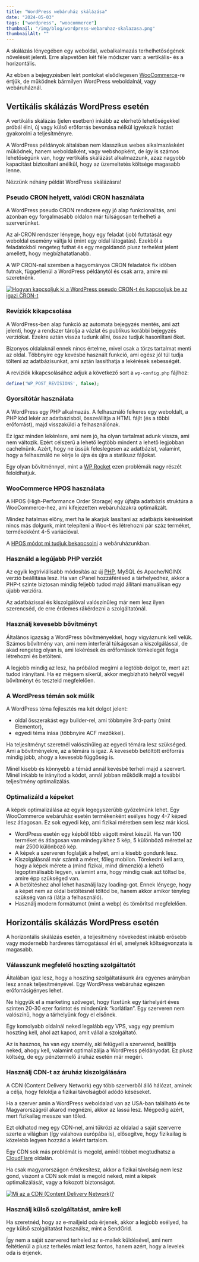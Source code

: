 ```yaml
---
title: "WordPress webáruház skálázása"
date: "2024-05-03"
tags: ["wordpress", "woocommerce"]
thumbnail: "/img/blog/wordpress-webaruhaz-skalazasa.png"
thumbnailAlt: ""
---
```


<p class="lead">A skálázás lényegében egy weboldal, webalkalmazás terhelhetőségének növelését jelenti. Erre alapvetően két féle módszer van: a vertikális- és a horizontális.</p>

Az ebben a bejegyzésben leírt pontokat elsődlegesen [WooCommerce](https://woocommerce.com/)-re értjük, de működnek bármilyen WordPress weboldalnál, vagy webáruháznál.

## Vertikális skálázás WordPress esetén

A vertikális skálázás (jelen esetben) inkább az elérhető lehetőségekkel próbál élni, új vagy külső erőforrás bevonása nélkül igyekszik hatást gyakorolni a teljesítményre.

A WordPress példányok általában nem klasszikus webes alkalmazásként működnek, hanem weboldalként, vagy webshopként, de így is számos lehetőségünk van, hogy vertikális skálázást alkalmazzunk, azaz nagyobb kapacitást biztosítani anélkül, hogy az üzemeltetés költsége magasabb lenne.

Nézzünk néhány példát WordPress skálázásra!

### Pseudo CRON helyett, valódi CRON használata

A WordPress pseudo CRON rendszere egy jó alap funkcionalitás, ami azonban egy forgalmasabb oldalon már túlságosan terhelheti a szerverünket.

Az al-CRON rendszer lényege, hogy egy feladat (job) futtatását egy weboldal esemény váltja ki (mint egy oldal látogatás). Ezekből a feladatokból rengeteg futhat és egy megoldandó plusz terhelést jelent amellett, hogy megbízhatatlanabb.

A WP CRON-nal szemben a hagyományos CRON feladatok fix időben futnak, függetlenül a WordPress példánytól és csak arra, amire mi szeretnénk.

[![Hogyan kapcsoljuk ki a WordPress pseudo CRON-t és kapcsoljuk be az igazi CRON-t](https://img.youtube.com/vi/CQOs9PMJ4nY/maxresdefault.jpg)](https://www.youtube.com/watch?v=CQOs9PMJ4nY)

### Revíziók kikapcsolása

A WordPress-ben alap funkció az automata bejegyzés mentés, ami azt jelenti, hogy a rendszer tárolja a vázlat és publikus korábbi bejegyzés verziókat. Ezekre aztán vissza tudunk állni, össze tudjuk hasonlítani őket.

Bizonyos oldalaknál ennek nincs értelme, mivel csak a törzs tartalmat menti az oldal. Többnyire egy kevésbé használt funkció, ami egész jól túl tudja tölteni az adatbázisunkat, ami aztán lassíthatja a lekérések sebességét.

A revíziók kikapcsolásához adjuk a következő sort a `wp-config.php` fájlhoz:

```php
define('WP_POST_REVISIONS', false);
```

### Gyorsítótár használata

A WordPress egy PHP alkalmazás. A felhasználó felkeres egy weboldalt, a PHP kód lekér az adatbázisból, összeállítja a HTML fájlt (és a többi erőforrást), majd visszaküldi a felhasználónak.

Ez igaz minden lekérésre, ami nem jó, ha olyan tartalmat adunk vissza, ami nem változik. Ezért célszerű a lehető legtöbb mindent a lehető legjobban cachelnünk. Azért, hogy ne üssük feleslegesen az adatbázist, valamint, hogy a felhasználó ne kérje le újra és újra a statikusz fájlokat.

Egy olyan bővítménnyel, mint a [WP Rocket](https://wp-rocket.me/) ezen problémák nagy részét feloldhatjuk.

### WooCommerce HPOS használata

A HPOS (High-Performance Order Storage) egy újfajta adatbázis struktúra a WooCommerce-hez, ami kifejezetten webáruházakra optimalizált.

Mindez hatalmas előny, mert ha le akarjuk lassítani az adatbázis kéréseinket nincs más dolgunk, mint telepíteni a Woo-t és létrehozni pár száz terméket, termékekként 4-5 variációval.

A [HPOS módot mi tudjuk bekapcsolni](https://woocommerce.com/document/high-performance-order-storage/) a webáruházunkban.

### Használd a legújabb PHP verziót

Az egyik legtriviálisabb módosítás az új [PHP](https://www.php.net/supported-versions.php), MySQL és Apache/NGINX verzió beállítása lesz. Ha van cPanel hozzáférésed a tárhelyedhez, akkor a PHP-t szinte biztosan mindig feljebb tudod majd állítani manuálisan egy újabb verzióra.

Az adatbázissal és kiszolgálóval valószínűleg már nem lesz ilyen szerencséd, de erre érdemes rákérdezni a szolgáltatónál.

### Használj kevesebb bővítményt

Általános igazság a WordPress bővítményekkel, hogy vigyáznunk kell velük. Számos bővítmény van, ami nem interferál túlságosan a kiszolgálással, de akad rengeteg olyan is, ami lekérések és erőforrások tömkelegét fogja létrehozni és betölteni.

A legjobb mindig az lesz, ha próbálod megírni a legtöbb dolgot te, mert azt tudod irányítani. Ha ez mégsem sikerül, akkor megbízható helyről vegyél bővítményt és teszteld megfelelően.

### A WordPress témán sok múlik

A WordPress téma fejlesztés ma két dolgot jelent:

- oldal összerakást egy builder-rel, ami többnyire 3rd-party (mint Elementor),
- egyedi téma írása (többnyire ACF mezőkkel).

Ha teljesítményt szeretnél valószínűleg az egyedi témára lesz szükséged. Ami a bővítményekre, az a témára is igaz. A kevesebb betöltött erőforrás mindig jobb, ahogy a kevesebb függőség is.

Minél kisebb és könnyebb a témád annál kevésbé terheli majd a szervert. Minél inkább te irányítod a kódot, annál jobban működik majd a további teljesítmény optimalizálás.

### Optimalizáld a képeket

A képek optimalizálása az egyik legegyszerűbb győzelmünk lehet. Egy WooCommerce webáruház esetén termékenként esélyes hogy 4-7 képed lesz átlagosan. Ez sok egyedi kép, ami fizikai méretben sem lesz már kicsi.

- WordPress esetén egy képből több vágott méret készül. Ha van 100 terméket és átlagosan van mindegyikhez 5 kép, 5 különböző mérettel az már 2500 különböző kép.
- A képek a szerveren foglalják a helyet, ami a kisebb gondunk lesz.
- Kiszolgálásnál már számít a méret, főleg mobilon. Törekedni kell arra, hogy a képek mérete a (mind fizikai, mind dimenzió) a lehető legoptimálisabb legyen, valamint arra, hogy mindig csak azt töltsd be, amire épp szükséged van.
- A betöltéshez ahol lehet használj lazy loading-got. Ennek lényege, hogy a képet nem az oldal betöltésnél töltöd be, hanem akkor amikor tényleg szükség van rá  (látja a felhasználó).
- Használj modern formátumot (mint a webp) és tömörítsd megfelelően.

## Horizontális skálázás WordPress esetén

A horizontális skálázás esetén, a teljesítmény növekedést inkább erősebb vagy modernebb hardveres támogatással éri el, amelynek költségvonzata is magasabb.

### Válasszunk megfelelő hoszting szolgáltatót

Általában igaz lesz, hogy a hoszting szolgáltatásunk ára egyenes arányban lesz annak teljesítményével. Egy WordPress webáruház egészen erőforrásigényes lehet.

Ne higgyük el a marketing szöveget, hogy fizetünk egy tárhelyért éves szinten 20-30 ezer forintot és mindenünk “korlátlan”. Egy szerveren nem valószínű, hogy a tárhelyünk fogy el elsőnek.

Egy komolyabb oldalnál neked legalább egy VPS, vagy egy premium hoszting kell, ahol azt kapod, amit vállal a szolgáltató.

Az is hasznos, ha van egy személy, aki felügyeli a szervered, beállítja neked, ahogy kell, valamint optimalizálja a WordPress példányodat. Ez plusz költség, de egy pénztermelő áruház esetén már megéri.

### Használj CDN-t az áruház kiszolgálására

A CDN (Content Delivery Network) egy több szerverből álló hálózat, aminek a célja, hogy feloldja a fizikai távolságból adódó késéseket.

Ha a szerver amin a WordPress weboldalad van az USA-ban található és te Magyarországról akarod megnézni, akkor az lassú lesz. Mégpedig azért, mert fizikailag messze van tőled.

Ezt oldhatod meg egy CDN-nel, ami tükrözi az oldalad a saját szerverre szerte a világban (így valahova európába is), elősegítve, hogy fizikailag is közelebb legyen hozzád a lekért tartalom.

Egy CDN sok más problémát is megold, amiről többet megtudhatsz a [CloudFlare](https://www.cloudflare.com/) oldalán.

Ha csak magyarországon értékesítesz, akkor a fizikai távolság nem lesz gond, viszont a CDN sok mást is megold neked, mint a képek optimalizálását, vagy a fokozott biztonságot.

[![Mi az a CDN (Content Delivery Network)?](https://img.youtube.com/vi/Bsq5cKkS33I/maxresdefault.jpg)](https://www.youtube.com/watch?v=Bsq5cKkS33I)

### Használj külső szolgáltatást, amire kell

Ha szeretnéd, hogy az e-mailjeid oda érjenek, akkor a legjobb esélyed, ha egy külső szolgáltatást használsz, mint a SendGrid.

Így nem a saját szervered terheled az e-mailek küldésével, ami nem feltétlenül a plusz terhelés miatt lesz fontos, hanem azért, hogy a levelek oda is érjenek.
